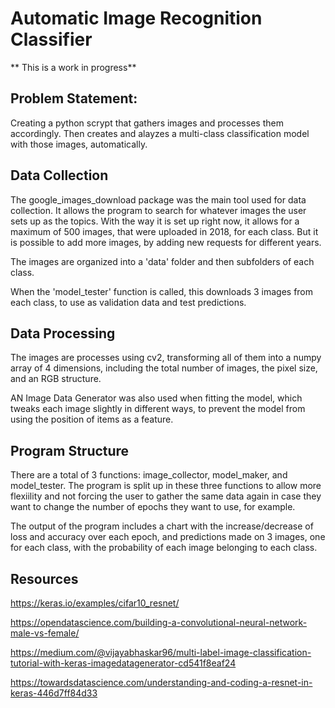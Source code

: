 # Automatic Image Recognition Classifier

** This is a work in progress**

## Problem Statement:

Creating a python scrypt that gathers images and processes them accordingly. Then creates and alayzes a multi-class classification model with those images, automatically.

## Data Collection

The google_images_download package was the main tool used for data collection. It allows the program to search for whatever images the user sets up as the topics. With the way it is set up right now, it allows for a maximum of 500 images, that were uploaded in 2018, for each class. But it is possible to add more images, by adding new requests for different years.

The images are organized into a 'data' folder and then subfolders of each class.

When the 'model_tester' function is called, this downloads 3 images from each class, to use as validation data and test predictions.

## Data Processing

The images are processes using cv2, transforming all of them into a numpy array of 4 dimensions, including the total number of images, the pixel size, and an RGB structure.

AN Image Data Generator was also used when fitting the model, which tweaks each image slightly in different ways, to prevent the model from using the position of items as a feature.

## Program Structure

There are a total of 3 functions: image_collector, model_maker, and model_tester. The program is split up in these three functions to allow more flexiility and not forcing the user to gather the same data again in case they want to change the number of epochs they want to use, for example.

The output of the program includes a chart with the increase/decrease of loss and accuracy over each epoch, and predictions made on 3 images, one for each class, with the probability of each image belonging to each class.


## Resources

https://keras.io/examples/cifar10_resnet/

https://opendatascience.com/building-a-convolutional-neural-network-male-vs-female/

https://medium.com/@vijayabhaskar96/multi-label-image-classification-tutorial-with-keras-imagedatagenerator-cd541f8eaf24

https://towardsdatascience.com/understanding-and-coding-a-resnet-in-keras-446d7ff84d33

